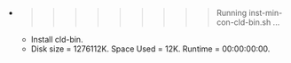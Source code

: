 * >>>>>>>>> Running inst-min-con-cld-bin.sh ...
  * Install cld-bin.
  * Disk size = 1276112K. Space Used = 12K. Runtime = 00:00:00:00.
